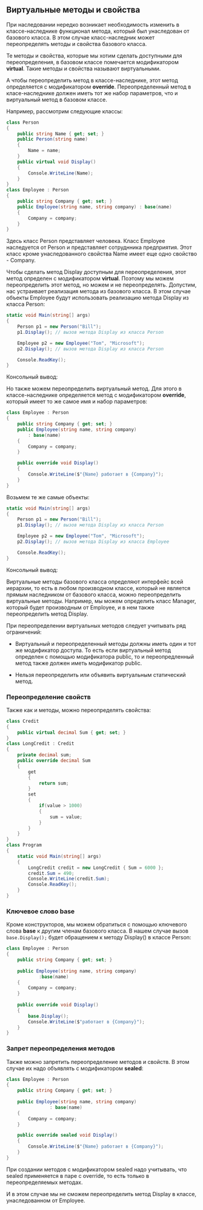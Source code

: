 ## Виртуальные методы и свойства

При наследовании нередко возникает необходимость изменить в классе-наследнике функционал метода, который был унаследован 
от базового класса. В этом случае класс-наследник может переопределять методы и свойства базового класса.

Те методы и свойства, которые мы хотим сделать доступными для переопределения, в базовом классе помечается модификатором **virtual**. 
Такие методы и свойства называют виртуальными.

А чтобы переопределить метод в классе-наследнике, этот метод определяется с модификатором **override**. 
Переопределенный метод в класе-наследнике должен иметь тот же набор параметров, что и виртуальный метод в базовом классе.

Например, рассмотрим следующие классы:

```cs
class Person
{
    public string Name { get; set; }
    public Person(string name)
    {
        Name = name;
    }
    public virtual void Display()
    {
        Console.WriteLine(Name);
    }
}
class Employee : Person
{
    public string Company { get; set; }
    public Employee(string name, string company) : base(name)
    {
        Company = company;
    }
}
```

Здесь класс Person представляет человека. Класс Employee наследуется от Person и представляет сотруднника предприятия. Этот класс кроме 
унаследованного свойства Name имеет еще одно свойство - Company.

Чтобы сделать метод Display доступным для переопределения, этот метод определен с модификатором **virtual**. Поэтому мы можем переопределить этот метод, но можем и не переопределять. 
Допустим, нас устраивает реализация метода из базового класса. В этом случае объекты Employee будут использовать реализацию метода Display из класса Person:

```cs
static void Main(string[] args)
{
    Person p1 = new Person("Bill");
    p1.Display(); // вызов метода Display из класса Person

    Employee p2 = new Employee("Tom", "Microsoft");
    p2.Display(); // вызов метода Display из класса Person

    Console.ReadKey();
}
```

Консольный вывод:

Но также можем переопределить виртуальный метод. Для этого в классе-наследнике определяется метод с модификатором **override**, 
который имеет то же самое имя и набор параметров:

```cs
class Employee : Person
{
    public string Company { get; set; }
    public Employee(string name, string company)
        : base(name)
    {
        Company = company;
    }

    public override void Display()
    {
        Console.WriteLine($"{Name} работает в {Company}");
    }
}
```

Возьмем те же самые объекты:

```cs
static void Main(string[] args)
{
    Person p1 = new Person("Bill");
    p1.Display(); // вызов метода Display из класса Person

    Employee p2 = new Employee("Tom", "Microsoft");
    p2.Display(); // вызов метода Display из класса Employee

    Console.ReadKey();
}
```

Консольный вывод:

Виртуальные методы базового класса определяют интерфейс всей иерархии, то есть в любом производном классе, который не является прямым наследником от 
базового класса, можно переопределить виртуальные методы. Например, мы можем определить класс Manager, который будет производным от Employee, и в нем также переопределить 
метод Display.

При переопределении виртуальных методов следует учитывать ряд ограничений:

- Виртуальный и переопределенный методы должны иметь один и тот же модификатор доступа. То есть если виртуальный метод определен с помощью модификатора 
public, то и переопредленный метод также должен иметь модификатор public.

- Нельзя переопределить или объявить виртуальным статический метод.

### Переопределение свойств

Также как и методы, можно переопределять свойства:

```cs
class Credit
{
    public virtual decimal Sum { get; set; }
}
class LongCredit : Credit
{
    private decimal sum;
    public override decimal Sum
    {
        get
        {
            return sum;
        }
        set
        {
            if(value > 1000)
            {
                sum = value;
            }
        }
    }
}
class Program
{
    static void Main(string[] args)
    {
        LongCredit credit = new LongCredit { Sum = 6000 };
        credit.Sum = 490;
        Console.WriteLine(credit.Sum);
        Console.ReadKey();
    }
}
```

### Ключевое слово base

Кроме конструкторов, мы можем обратиться с помощью ключевого слова **base** к другим членам базового класса. 
В нашем случае вызов `base.Display();` будет обращением к методу Display() в классе Person:

```cs
class Employee : Person
{
    public string Company { get; set; }
 
    public Employee(string name, string company)
            :base(name)
    {
        Company = company;
    }
 
    public override void Display()
    {
        base.Display();
        Console.WriteLine($"работает в {Company}");
    }
}
```

### Запрет переопределения методов

Также можно запретить переопределение методов и свойств. В этом случае их надо объявлять с модификатором **sealed**:

```cs
class Employee : Person
{
    public string Company { get; set; }
 
    public Employee(string name, string company)
                : base(name)
    {
        Company = company;
    }

    public override sealed void Display()
    {
        Console.WriteLine($"{Name} работает в {Company}");
    }
}
```

При создании методов с модификатором sealed надо учитывать, что sealed применяется в паре с override, то есть только в переопределяемых методах.

И в этом случае мы не сможем переопределить метод Display в классе, унаследованном от Employee.

